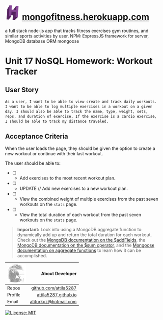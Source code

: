 
# ![h](https://raw.githubusercontent.com/attila5287/img_readme/main/all/h.png  "hero-link")  [mongofitness.herokuapp.com](http://mongofitness.herokuapp.com/)

a full stack node-js app that tracks fitness exercises gym routines, and similar sports activities by user. NPM: ExpressJS framework for server, MongoDB database ORM mongoose 
# Unit 17 NoSQL Homework: Workout Tracker

## User Story
```
As a user, I want to be able to view create and track daily workouts. I want to be able to log multiple exercises in a workout on a given day. I should also be able to track the name, type, weight, sets, reps, and duration of exercise. If the exercise is a cardio exercise, I should be able to track my distance traveled.
```

## Acceptance Criteria
When the user loads the page, they should be given the option to create a new workout or continue with their last workout.

The user should be able to:

- [ ] -  Add exercises to the most recent workout plan.

- [ ] -  UPDATE // Add new exercises to a new workout plan.

- [ ] -  View the combined weight of multiple exercises from the past seven workouts on the `stats` page.

- [ ] -  View the total duration of each workout from the past seven workouts on the `stats` page.

> **Important:** Look into using a MongoDB aggregate function to dynamically add up and return the total duration for each workout. Check out the [MongoDB documentation on the $addFields](https://docs.mongodb.com/manual/reference/operator/aggregation/addFields/), the [MongoDB documentation on the $sum operator](https://docs.mongodb.com/manual/reference/operator/aggregation/sum/), and the [Mongoose documentation on aggregate functions](https://mongoosejs.com/docs/api.html#aggregate_Aggregate) to learn how it can be accomplished.

| ![dev]( https://raw.githubusercontent.com/attila5287/img_readme/main/all/dev.jpg "dev-icon") | About Developer | 
| -------------   | -------------: |
| Repos | [github.com/attila5287 ](https://github.com/attila5287/) |
| Profile | [ attila5287.github.io ](https:///attila5287.github.io/) |
| Email    |  atiturkoz@hotmail.com | 


[![License: MIT](https://img.shields.io/badge/License-MIT-yellow.svg)](https://opensource.org/licenses/MIT) 

